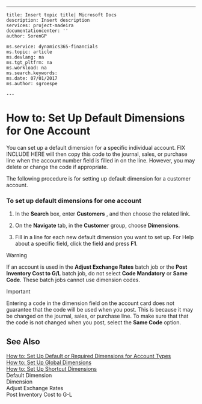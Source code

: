 ---
    title: Insert topic title| Microsoft Docs
    description: Insert description
    services: project-madeira
    documentationcenter: ''
    author: SorenGP

    ms.service: dynamics365-financials
    ms.topic: article
    ms.devlang: na
    ms.tgt_pltfrm: na
    ms.workload: na
    ms.search.keywords:
    ms.date: 07/01/2017
    ms.author: sgroespe

    ---
# How to: Set Up Default Dimensions for One Account
You can set up a default dimension for a specific individual account. FIX INCLUDE HERE<!--[!INCLUDE[navnow](../ApplicationDesign/includes/navnow_md.md)] --> will then copy this code to the journal, sales, or purchase line when the account number field is filled in on the line. However, you may delete or change the code if appropriate.  
  
 The following procedure is for setting up default dimension for a customer account.  
  
### To set up default dimensions for one account  
  
1.  In the **Search** box, enter **Customers** , and then choose the related link.  
  
2.  On the **Navigate** tab, in the **Customer** group, choose **Dimensions**.  
  
3.  Fill in a line for each new default dimension you want to set up. For Help about a specific field, click the field and press **F1**.  
  
> [!WARNING]  
>  If an account is used in the **Adjust Exchange Rates** batch job or the **Post Inventory Cost to G\/L** batch job, do not select **Code Mandatory** or **Same Code**. These batch jobs cannot use dimension codes.  
  
> [!IMPORTANT]  
>  Entering a code in the dimension field on the account card does not guarantee that the code will be used when you post. This is because it may be changed on the journal, sales, or purchase line. To make sure that that the code is not changed when you post, select the **Same Code** option.  
  
## See Also  
 [How to: Set Up Default or Required Dimensions for Account Types](../Finance/how-to-set-up-default-or-required-dimensions-for-account-types.md)   
 [How to: Set Up Global Dimensions](../Finance/how-to-set-up-global-dimensions.md)   
 [How to: Set Up Shortcut Dimensions](../Finance/how-to-set-up-shortcut-dimensions.md)   
 Default Dimension   
 Dimension   
 Adjust Exchange Rates   
 Post Inventory Cost to G-L